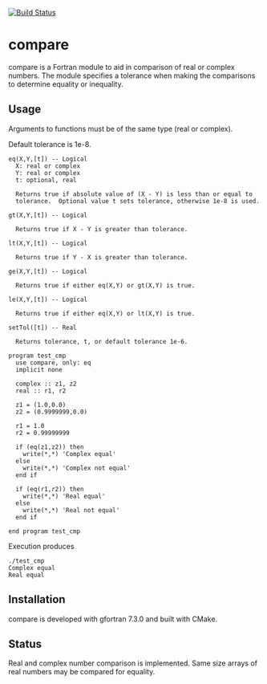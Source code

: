 [![Build Status](https://travis-ci.com/tcanich/compare.svg?branch=master)](https://travis-ci.com/tcanich/compare)

# compare

compare is a Fortran module to aid in comparison of real or complex
numbers.  The module specifies a tolerance when making the comparisons to
determine equality or inequality.  


## Usage

Arguments to functions must be of the same type (real or complex).

Default tolerance is 1e-8.

```
eq(X,Y,[t]) -- Logical 
  X: real or complex
  Y: real or complex
  t: optional, real

  Returns true if absolute value of (X - Y) is less than or equal to
  tolerance.  Optional value t sets tolerance, otherwise 1e-8 is used.

gt(X,Y,[t]) -- Logical 

  Returns true if X - Y is greater than tolerance.

lt(X,Y,[t]) -- Logical 

  Returns true if Y - X is greater than tolerance.

ge(X,Y,[t]) -- Logical 

  Returns true if either eq(X,Y) or gt(X,Y) is true.

le(X,Y,[t]) -- Logical 

  Returns true if either eq(X,Y) or lt(X,Y) is true.

setTol([t]) -- Real

  Returns tolerance, t, or default tolerance 1e-6.

```


```
program test_cmp
  use compare, only: eq
  implicit none

  complex :: z1, z2
  real :: r1, r2

  z1 = (1.0,0.0)
  z2 = (0.9999999,0.0)

  r1 = 1.0
  r2 = 0.99999999

  if (eq(z1,z2)) then
    write(*,*) 'Complex equal'
  else
    write(*,*) 'Complex not equal'
  end if

  if (eq(r1,r2)) then
    write(*,*) 'Real equal'
  else
    write(*,*) 'Real not equal'
  end if

end program test_cmp
```

Execution produces

```
./test_cmp
Complex equal
Real equal
```

## Installation

compare is developed with gfortran 7.3.0 and built with CMake.  


## Status

Real and complex number comparison is implemented.  Same size arrays of
real numbers may be compared for equality.
